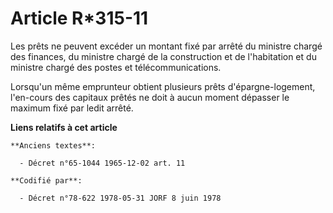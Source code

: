 # Article R*315-11

Les prêts ne peuvent excéder un montant fixé par arrêté du ministre chargé des finances, du ministre chargé de la
construction et de l'habitation et du ministre chargé des postes et télécommunications.

Lorsqu'un même emprunteur obtient plusieurs prêts d'épargne-logement, l'en-cours des capitaux prêtés ne doit à aucun moment
dépasser le maximum fixé par ledit arrêté.

**Liens relatifs à cet article**

	**Anciens textes**:

	  - Décret n°65-1044 1965-12-02 art. 11

	**Codifié par**:

	  - Décret n°78-622 1978-05-31 JORF 8 juin 1978
